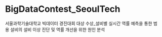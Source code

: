 # BigDataContest_SeoulTech
서울과학기술대학교 빅데이터 경진대회 대상 수상_설비별 실시간 역률 예측을 통한 범용 설비의 설비 이상 진단 및 역률 개선을 위한 원인 분석
